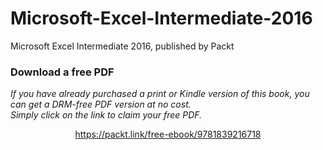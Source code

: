 # Microsoft-Excel-Intermediate-2016
Microsoft Excel Intermediate 2016, published by Packt
### Download a free PDF

 <i>If you have already purchased a print or Kindle version of this book, you can get a DRM-free PDF version at no cost.<br>Simply click on the link to claim your free PDF.</i>
<p align="center"> <a href="https://packt.link/free-ebook/9781839216718">https://packt.link/free-ebook/9781839216718 </a> </p>